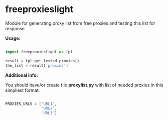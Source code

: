 # freeproxieslight

Module for generating proxy list from free proxies and testing this list for response

**Usage:**
```python

import freeproxieslight as fpl

result = fpl.get_tested_proxies()
the_list = result['proxies']

```

**Additional info:**

You should have/or create file **proxylist.py** with list of needed proxies in this simpliest format:

``` python

PROXIES_URLS = ['URL1', 
                'URL2',
                'URL3']

```
